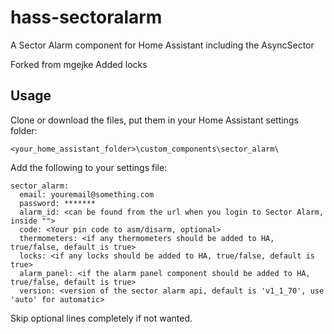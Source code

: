 # hass-sectoralarm

A Sector Alarm component for Home Assistant including the AsyncSector

Forked from mgejke
Added locks

## Usage

Clone or download the files, put them in your Home Assistant settings folder:
```
<your_home_assistant_folder>\custom_components\sector_alarm\
```

Add the following to your settings file:
```
sector_alarm:
  email: youremail@something.com
  password: *******
  alarm_id: <can be found from the url when you login to Sector Alarm, inside "">
  code: <Your pin code to asm/disarm, optional>
  thermometers: <if any thermometers should be added to HA, true/false, default is true>
  locks: <if any locks should be added to HA, true/false, default is true>
  alarm_panel: <if the alarm panel component should be added to HA, true/false, default is true>
  version: <version of the sector alarm api, default is 'v1_1_70', use 'auto' for automatic>
```

Skip optional lines completely if not wanted.
